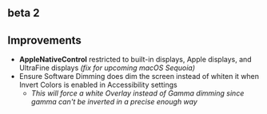 ## beta 2

## Improvements

- **AppleNativeControl** restricted to built-in displays, Apple displays, and UltraFine displays *(fix for upcoming macOS Sequoia)*
- Ensure Software Dimming does dim the screen instead of whiten it when Invert Colors is enabled in Accessibility settings
    - *This will force a white Overlay instead of Gamma dimming since gamma can't be inverted in a precise enough way*
